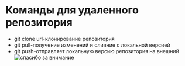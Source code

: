 # Команды для удаленного репозитория 
* git clone url-клонирование репозитория  
* git pull-получение изменений и слияние с локальной версией  
* git push-отправляет локальную версию репозитория на внешний  
![спасибо за внимание](http://900igr.net/up/datas/117923/013.jpg)  
